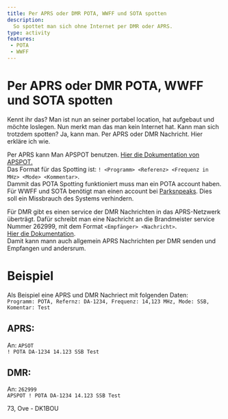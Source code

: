 ```yaml
---
title: Per APRS oder DMR POTA, WWFF und SOTA spotten
description: 
  So spottet man sich ohne Internet per DMR oder APRS.
type: activity
features:
 - POTA
 - WWFF
---
```

# Per APRS oder DMR POTA, WWFF und SOTA spotten

Kennt ihr das? Man ist nun an seiner portabel location, hat aufgebaut und möchte loslegen.
Nun merkt man das man kein Internet hat.
Kann man sich trotzdem spotten? Ja, kann man. Per APRS oder DMR Nachricht.
Hier erkläre ich wie.

Per APRS kann Man APSPOT benutzen. [Hier die Dokumentation von APSPOT.](https://apspot.radio/)  
Das Format für das Spotting ist: `! <Programm> <Referenz> <Frequenz in MHz> <Mode> <Kommentar>`.  
Dammit das POTA Spotting funktioniert muss man ein POTA account haben. Für WWFF und SOTA benötigt man einen account bei [Parksnpeaks](http://parksnpeaks.org/). Dies soll ein Missbrauch des Systems verhindern.

Für DMR gibt es einen service der DMR Nachrichten in das APRS-Netzwerk überträgt. Dafür schreibt man eine Nachricht an die Brandmeister service Nummer 262999, mit dem Format `<Empfänger> <Nachricht>`.  
[Hier die Dokumentation](https://wiki.brandmeister.network/index.php/APRS).  
Damit kann mann auch allgemein APRS Nachrichten per DMR senden und Empfangen und andersrum.

# Beispiel
Als Beispiel eine APRS und DMR Nachriect mit folgenden Daten:  
`Programm: POTA, Refernz: DA-1234, Frequenz: 14,123 MHz, Mode: SSB, Komentar: Test`

## APRS:
An: `APSOT`  
`! POTA DA-1234 14.123 SSB Test`  

## DMR:
An: `262999`  
`APSPOT ! POTA DA-1234 14.123 SSB Test`  


73, Ove - DK1BOU
